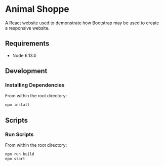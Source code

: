 # Animal Shoppe

A React website used to demonstrate how Bootstrap may be used to create a responsive website. 

## Requirements

- Node 6.13.0

## Development

### Installing Dependencies

From within the root directory:

```sh
npm install 
```

## Scripts

### Run Scripts

From within the root directory:

```sh
npm run build
npm start
```

